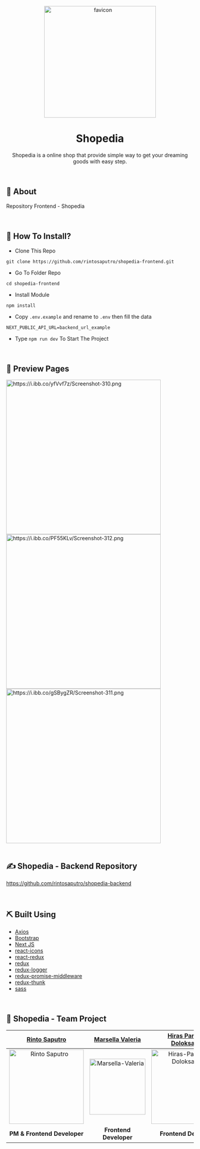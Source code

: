 <p align="center">
  <a href="https://i.ibb.co/ZH7XLMR">
  <img src="https://i.ibb.co/ZH7XLMR/logo.png" alt="favicon" width="300px"></a>
</p>
<div align="center">
<h1>Shopedia</h1>
<p>Shopedia is a online shop that provide simple way to get your dreaming goods with easy step.</p>
<br>
</div>

## 📍 About

Repository Frontend - Shopedia

<br>

## 📌 How To Install?

- Clone This Repo

```
git clone https://github.com/rintosaputro/shopedia-frontend.git
```

- Go To Folder Repo

```
cd shopedia-frontend
```

- Install Module

```
npm install
```

- Copy ```.env.example``` and rename to ```.env``` then fill the data

```
NEXT_PUBLIC_API_URL=backend_url_example
```

- Type ``` npm run dev ``` To Start The Project

<br>

## 🔎 Preview Pages

  <span>
  <a href="https://ibb.co/xC39Cdn">
    <img src="https://i.ibb.co/yfVvf7z/Screenshot-310.png" alt="https://i.ibb.co/yfVvf7z/Screenshot-310.png" width="415">
  </a>
  <a href="https://ibb.co/6r44zM7">
    <img src="https://i.ibb.co/PF55KLv/Screenshot-312.png" alt="https://i.ibb.co/PF55KLv/Screenshot-312.png" width="415">
  </a>
  <a href="https://ibb.co/pf92XjL">
    <img src="https://i.ibb.co/gSBygZR/Screenshot-311.png" alt="https://i.ibb.co/gSBygZR/Screenshot-311.png" width="415">
  </a>
    <br/>
  </span>

<br>

## ✍️ Shopedia - Backend Repository

<https://github.com/rintosaputro/shopedia-backend>

<br>

## ⛏️ Built Using

- [Axios](https://www.npmjs.com/package/axios)
- [Bootstrap](https://www.npmjs.com/package/bootstrap)
- [Next JS](https://www.npmjs.com/package/next)
- [react-icons](https://www.npmjs.com/package/react-icons)
- [react-redux](https://www.npmjs.com/package/react-redux)
- [redux](https://www.npmjs.com/package/redux)
- [redux-logger](https://www.npmjs.com/package/redux-logger)
- [redux-promise-middleware](https://www.npmjs.com/package/redux-promise-middleware)
- [redux-thunk](https://www.npmjs.com/package/redux-thunk)
- [sass](https://www.npmjs.com/package/sass)

<br>

## 🤝 Shopedia - Team Project

|[Rinto Saputro](https://github.com/rintosaputro)|[Marsella Valeria](https://github.com/marsellavaleria19)|[Hiras Parasian Doloksaribu](https://github.com/HirasParasian)|[Nabil Hardiansa](https://github.com/nhardiansa)|[Danang Firmantara](https://github.com/DanangFirmantara)|
| :----------------------------------------------------------------------------------------------------------------: | :-----------------------------------------------------------------------------------------------------------: | :------------------------------------------------------------------------------------------------------------------------------------------: | :----------------------------------------------------------------------------------------------------------------------: | :--------------------------------------------------------------------------------------------------------------------------------------------------: |
|<img src="https://i.ibb.co/2vGyL5d/Whats-App-Image-2022-03-15-at-13-35-40.jpg" alt="Rinto Saputro" width="200">|<img src="https://i.ibb.co/TYq4RZV/B612-20201102-234614-316.jpg" alt="Marsella-Valeria" width="150">|<img src="https://i.ibb.co/8MCYr53/mas-hiras.jpg" alt="Hiras-Parasian-Doloksaribu" width='200'>|<img src="https://i.ibb.co/C04t3Fw/IMG-20210702-163619-2.jpg" alt="Nabil Hardiansa" width="150">|<img src="https://i.ibb.co/89Y5PZ2/Whats-App-Image-2022-02-13-at-18-04-35.jpg" alt="Danang Firmantara" width='200'>|
|<b>PM & Frontend Developer</b>|<b>Frontend Developer</b>|<b>Frontend Developer</b>|<b>Backend Developer</b>|<b>Backend Developer</b>                                                               |
